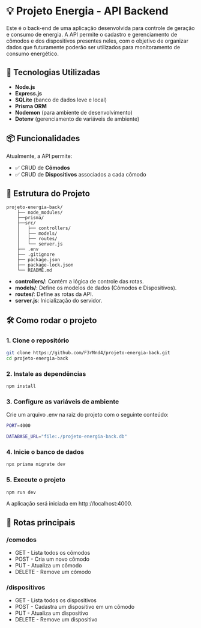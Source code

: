# 💡 Projeto Energia - API Backend

Este é o back-end de uma aplicação desenvolvida para controle de geração e consumo de energia. A API permite o cadastro e gerenciamento de cômodos e dos dispositivos presentes neles, com o objetivo de organizar dados que futuramente poderão ser utilizados para monitoramento de consumo energético.

## 🚀 Tecnologias Utilizadas

- **Node.js**
- **Express.js**
- **SQLite** (banco de dados leve e local)
- **Prisma ORM**
- **Nodemon** (para ambiente de desenvolvimento)
- **Dotenv** (gerenciamento de variáveis de ambiente)

## 📦 Funcionalidades

Atualmente, a API permite:

- ✅ CRUD de **Cômodos**
- ✅ CRUD de **Dispositivos** associados a cada cômodo

## 📁 Estrutura do Projeto

```plaintext
projeto-energia-back/
    ├── node_modules/
    ├──prisma/
    ├──src/
    │   ├── controllers/
    │   ├── models/
    │   ├── routes/
    │   └── server.js
    ├── .env
    ├── .gitignore
    ├── package.json
    ├── package-lock.json
    └── README.md
```

- **controllers/**: Contém a lógica de controle das rotas.
- **models/**: Define os modelos de dados (Cômodos e Dispositivos).
- **routes/**: Define as rotas da API.
- **server.js**: Inicialização do servidor.

## 🛠️ Como rodar o projeto

### 1. Clone o repositório

```bash
git clone https://github.com/F3rNnd4/projeto-energia-back.git
cd projeto-energia-back
```
### 2. Instale as dependências

```bash
npm install
```
### 3. Configure as variáveis de ambiente
Crie um arquivo .env na raiz do projeto com o seguinte conteúdo:

```bash
PORT=4000

DATABASE_URL="file:./projeto-energia-back.db"
```

### 4. Inicie o banco de dados

```bash
npx prisma migrate dev
```

### 5. Execute o projeto

```bash
npm run dev
```
A aplicação será iniciada em http://localhost:4000.

## 📮 Rotas principais
### /comodos

- GET - Lista todos os cômodos
- POST - Cria um novo cômodo
- PUT - Atualiza um cômodo
- DELETE - Remove um cômodo

### /dispositivos

- GET - Lista todos os dispositivos
- POST - Cadastra um dispositivo em um cômodo
- PUT - Atualiza um dispositivo
- DELETE - Remove um dispositivo
